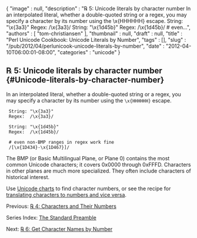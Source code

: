 {
   "image" : null,
   "description" : "℞ 5: Unicode literals by character number In an interpolated literal, whether a double-quoted string or a regex, you may specify a character by its number using the \\x{HHHHHH} escape. String: &quot;\\x{3a3}&quot; Regex: /\\x{3a3}/ String: &quot;\\x{1d45b}&quot; Regex: /\\x{1d45b}/ # even...",
   "authors" : [
      "tom-christiansen"
   ],
   "thumbnail" : null,
   "draft" : null,
   "title" : "Perl Unicode Cookbook: Unicode Literals by Number",
   "tags" : [],
   "slug" : "/pub/2012/04/perlunicook-unicode-literals-by-number",
   "date" : "2012-04-10T06:00:01-08:00",
   "categories" : "unicode"
}





℞ 5: Unicode literals by character number {#Unicode-literals-by-character-number}
-----------------------------------------

In an interpolated literal, whether a double-quoted string or a regex,
you may specify a character by its number using the `\x{HHHHHH}` escape.

     String: "\x{3a3}"
     Regex:  /\x{3a3}/

     String: "\x{1d45b}"
     Regex:  /\x{1d45b}/

     # even non-BMP ranges in regex work fine
     /[\x{1D434}-\x{1D467}]/

The BMP (or Basic Multilingual Plane, or Plane 0) contains the most
common Unicode characters; it covers 0x0000 through 0xFFFD. Characters
in other planes are much more specialized. They often include characters
of historical interest.

Use [Unicode charts](http://unicode.org/charts/) to find character
numbers, or see the recipe for [translating characters to numbers and
vice
versa](/media/_pub_2012_04_perlunicook-unicode-literals-by-number/perlunicook-chars-and-their-nums.html).

Previous: [℞ 4: Characters and Their
Numbers](/media/_pub_2012_04_perlunicook-unicode-literals-by-number/perlunicook-chars-and-their-nums.html)

Series Index: [The Standard
Preamble](/media/_pub_2012_04_perlunicook-unicode-literals-by-number/perlunicook-standard-preamble.html)

Next: [℞ 6: Get Character Names by
Number](/media/_pub_2012_04_perlunicook-unicode-literals-by-number/perlunicook-character-names-by-number.html)


